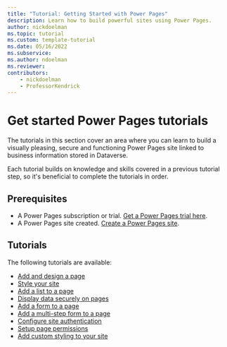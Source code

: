 ```yaml
---
title: "Tutorial: Getting Started with Power Pages"
description: Learn how to build powerful sites using Power Pages.
author: nickdoelman
ms.topic: tutorial
ms.custom: template-tutorial
ms.date: 05/16/2022
ms.subservice:
ms.author: ndoelman 
ms.reviewer: 
contributors:
    - nickdoelman
    - ProfessorKendrick
---
```


# Get started Power Pages tutorials

The tutorials in this section cover an area where you can learn to build a visually pleasing, secure and functioning Power Pages site linked to business information stored in Dataverse.

Each tutorial builds on knowledge and skills covered in a previous tutorial step, so it's beneficial to complete the tutorials in order.

## Prerequisites

- A Power Pages subscription or trial. [Get a Power Pages trial here](trial-signup.md).
- A Power Pages site created. [Create a Power Pages site](create-manage.md).

## Tutorials

The following tutorials are available:

- [Add and design a page](tutorial-add-webpage.md)
- [Style your site](tutorial-style-site.md)
- [Add a list to a page](tutorial-add-list-to-page.md)
- [Display data securely on pages](tutorial-display-data-securely.md)
- [Add a form to a page](tutorial-add-form-to-page.md)
- [Add a multi-step form to a page](tutorial-add-multi-step-form.md)
- [Configure site authentication](tutorial-setup-site-authentication.md)
- [Setup page permissions](tutorial-setup-page-permissions.md)
- [Add custom styling to your site](tutorial-add-custom-style.md)
